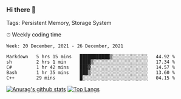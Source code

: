 ### Hi there 👋

Tags: Persistent Memory, Storage System

<!--

[![Anurag's github stats](https://github-readme-stats.vercel.app/api?username=wwyf)](https://github.com/anuraghazra/github-readme-stats)

[![Anurag's github stats](https://github-readme-stats.vercel.app/api?username=wwyf&count_private=true)](https://github.com/anuraghazra/github-readme-stats)


[![Top Langs](https://github-readme-stats.vercel.app/api/top-langs/?username=wwyf&count_private=true&&hide=jupyter%20notebook,html)](https://github.com/anuraghazra/github-readme-stats)



-->


⏱ Weekly coding time

<!--START_SECTION:waka-->
```text
Week: 20 December, 2021 - 26 December, 2021

Markdown   5 hrs 15 mins   ███████████▒░░░░░░░░░░░░░   44.92 % 
sh         2 hrs 1 min     ████▒░░░░░░░░░░░░░░░░░░░░   17.34 % 
C#         1 hr 42 mins    ███▓░░░░░░░░░░░░░░░░░░░░░   14.57 % 
Bash       1 hr 35 mins    ███▒░░░░░░░░░░░░░░░░░░░░░   13.60 % 
C++        29 mins         █░░░░░░░░░░░░░░░░░░░░░░░░   04.15 % 
```
<!--END_SECTION:waka-->



[![Anurag's github stats](https://github-readme-stats.vercel.app/api?username=wwyf&count_private=true&show_icons=true&hide_border=true)](https://github.com/anuraghazra/github-readme-stats) [![Top Langs](https://github-readme-stats.vercel.app/api/top-langs/?username=wwyf&count_private=true&hide=jupyter%20notebook,html,OpenEdge%20ABL&langs_count=10&layout=compact&hide_border=true)](https://github.com/anuraghazra/github-readme-stats)

<!--

[![willianrod's wakatime stats](https://github-readme-stats.vercel.app/api/wakatime?username=wwyf)](https://github.com/anuraghazra/github-readme-stats)


-->
